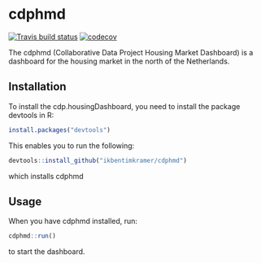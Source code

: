 
# cdphmd

<!-- badges: start -->
[![Travis build status](https://travis-ci.com/ikbentimkramer/cdphmd.svg?branch=master)](https://travis-ci.com/ikbentimkramer/cdphmd)
[![codecov](https://codecov.io/gh/ikbentimkramer/cdphmd/branch/master/graph/badge.svg?token=I9K0S5EY54)](https://codecov.io/gh/ikbentimkramer/cdphmd)
<!-- badges: end -->

The cdphmd (Collaborative Data Project Housing Market Dashboard) is a dashboard for the housing market in the north of the Netherlands.

## Installation
To install the cdp.housingDashboard, you need to install the package devtools in R:

``` r
install.packages("devtools")
```

This enables you to run the following:

``` r
devtools::install_github("ikbentimkramer/cdphmd")
```

which installs cdphmd

## Usage

When you have cdphmd installed, run:

``` r
cdphmd::run()
```

to start the dashboard.
